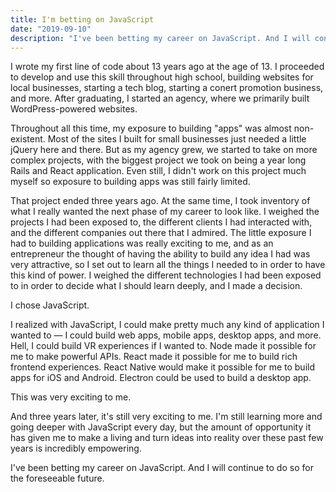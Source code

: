 ```yaml
---
title: I'm betting on JavaScript
date: "2019-09-10"
description: "I've been betting my career on JavaScript. And I will continue to do so for the foreseeable future."
---
```


I wrote my first line of code about 13 years ago at the age of 13. I proceeded to develop and use this skill throughout high school, building websites for local businesses, starting a tech blog, starting a conert promotion business, and more. After graduating, I started an agency, where we primarily built WordPress-powered websites.

Throughout all this time, my exposure to building "apps" was almost non-existent. Most of the sites I built for small businesses just needed a little jQuery here and there. But as my agency grew, we started to take on more complex projects, with the biggest project we took on being a year long Rails and React application. Even still, I didn't work on this project much myself so exposure to building apps was still fairly limited.

That project ended three years ago. At the same time, I took inventory of what I really wanted the next phase of my career to look like. I weighed the projects I had been exposed to, the different clients I had interacted with, and the different companies out there that I admired. The little exposure I had to building applications was really exciting to me, and as an entrepreneur the thought of having the ability to build any idea I had was very attractive, so I set out to learn all the things I needed to in order to have this kind of power. I weighed the different technologies I had been exposed to in order to decide what I should learn deeply, and I made a decision.

I chose JavaScript.

I realized with JavaScript, I could make pretty much any kind of application I wanted to — I could build web apps, mobile apps, desktop apps, and more. Hell, I could build VR experiences if I wanted to. Node made it possible for me to make powerful APIs. React made it possible for me to build rich frontend experiences. React Native would make it possible for me to build apps for iOS and Android. Electron could be used to build a desktop app.

This was very exciting to me.

And three years later, it's still very exciting to me. I'm still learning more and going deeper with JavaScript every day, but the amount of opportunity it has given me to make a living and turn ideas into reality over these past few years is incredibly empowering.

I've been betting my career on JavaScript. And I will continue to do so for the foreseeable future.
